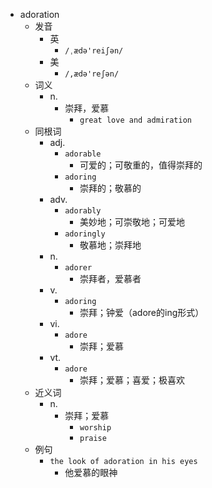 - adoration
  - 发音
    - 英
      - `/ˌædə'reiʃən/`
    - 美
      - `/,ædə'reʃən/`
  - 词义
    - n.
      - 崇拜，爱慕
        - `great love and admiration`
  - 同根词
    - adj.
      - `adorable`
        - 可爱的；可敬重的，值得崇拜的
      - `adoring`
        - 崇拜的；敬慕的
    - adv.
      - `adorably`
        - 美妙地；可崇敬地；可爱地
      - `adoringly`
        - 敬慕地；崇拜地
    - n.
      - `adorer`
        - 崇拜者，爱慕者
    - v.
      - `adoring`
        - 崇拜；钟爱（adore的ing形式）
    - vi.
      - `adore`
        - 崇拜；爱慕
    - vt.
      - `adore`
        - 崇拜；爱慕；喜爱；极喜欢
  - 近义词
    - n.
      - 崇拜；爱慕
        - `worship`
        - `praise`
  - 例句
    - `the look of adoration in his eyes`
      - 他爱慕的眼神

